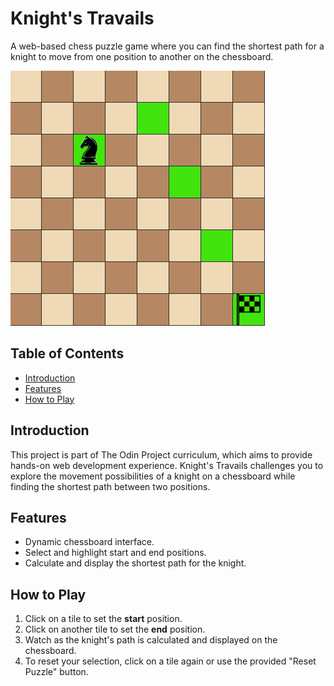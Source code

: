 # Knight's Travails

A web-based chess puzzle game where you can find the shortest path for a knight to move from one position to another on the chessboard.

![Screenshot](./assets/kntravails.png)

## Table of Contents

- [Introduction](#introduction)
- [Features](#features)
- [How to Play](#how-to-play)

## Introduction

This project is part of The Odin Project curriculum, which aims to provide hands-on web development experience. Knight's Travails challenges you to explore the movement possibilities of a knight on a chessboard while finding the shortest path between two positions.

## Features

- Dynamic chessboard interface.
- Select and highlight start and end positions.
- Calculate and display the shortest path for the knight.

## How to Play

1. Click on a tile to set the **start** position.
2. Click on another tile to set the **end** position.
3. Watch as the knight's path is calculated and displayed on the chessboard.
4. To reset your selection, click on a tile again or use the provided "Reset Puzzle" button.
